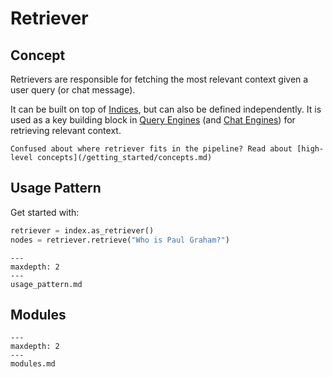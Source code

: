 
# Retriever

## Concept

Retrievers are responsible for fetching the most relevant context given a user query (or chat message).  

It can be built on top of [Indices](/core_modules/data_modules/index/root.md), but can also be defined independently.
It is used as a key building block in [Query Engines](/core_modules/query_modules/query_engine/root.md) (and [Chat Engines](/core_modules/query_modules/chat_engines/root.md)) for retrieving relevant context.

```{tip}
Confused about where retriever fits in the pipeline? Read about [high-level concepts](/getting_started/concepts.md)
```

## Usage Pattern

Get started with:
```python
retriever = index.as_retriever()
nodes = retriever.retrieve("Who is Paul Graham?")
```

```{toctree}
---
maxdepth: 2
---
usage_pattern.md
```


## Modules
```{toctree}
---
maxdepth: 2
---
modules.md
```